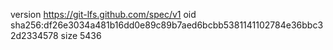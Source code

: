version https://git-lfs.github.com/spec/v1
oid sha256:df26e3034a481b16dd0e89c89b7aed6bcbb5381141102784e36bbc32d2334578
size 5436
